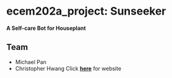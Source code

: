 # ecem202a_project: Sunseeker
**A Self-care Bot for Houseplant**

## Team
* Michael Pan
* Christopher Hwang
Click [**here**](https://micpan0312.github.io/EmbedSys_Sunseeker/) for website


